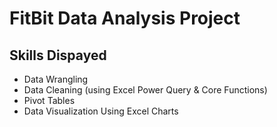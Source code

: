 # FitBit Data Analysis Project
## Skills Dispayed 
- Data Wrangling
- Data Cleaning (using Excel Power Query & Core Functions)
- Pivot Tables 
- Data Visualization Using Excel Charts
